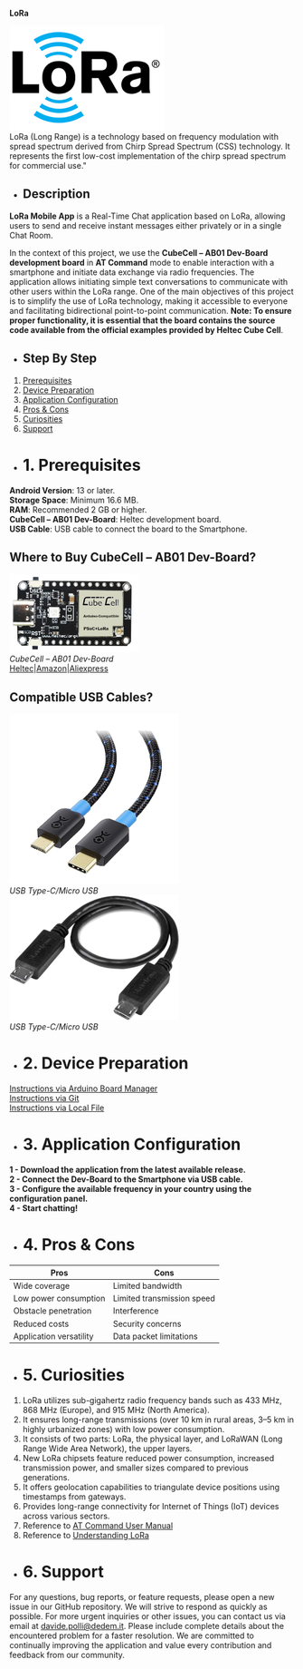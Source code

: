 **LoRa**

![Logo](logo.png) <br>
LoRa (Long Range) is a technology based on frequency modulation with spread spectrum derived from Chirp Spread Spectrum (CSS) technology. It represents the first low-cost implementation of the chirp spread spectrum for commercial use."<br>

- ## **Description**
**LoRa Mobile App** is a Real-Time Chat application based on LoRa, allowing users to send and receive instant messages either privately or in a single Chat Room.<br>

In the context of this project, we use the **CubeCell – AB01 Dev-Board development board** in **AT Command** mode to enable interaction with a smartphone and initiate data exchange via radio frequencies. The application allows initiating simple text conversations to communicate with other users within the LoRa range. One of the main objectives of this project is to simplify the use of LoRa technology, making it accessible to everyone and facilitating bidirectional point-to-point communication.
**Note: To ensure proper functionality, it is essential that the board contains the source code available from the official examples provided by Heltec Cube Cell**.<br>

- ## Step By Step
1. [Prerequisites](#prerequisites)<br>
2. [Device Preparation](#device-preparation)<br>
3. [Application Configuration](#application-configuration)<br>
4. [Pros & Cons](#pros-and-cons)<br>
5. [Curiosities](#curiosities)<br>
6. [Support](#support)<br>
   
- # 1. Prerequisites <div id="prerequisiti"></div>
**Android Version**: 13 or later.<br>
**Storage Space**: Minimum 16.6 MB.<br>
**RAM**: Recommended 2 GB or higher.<br>
**CubeCell – AB01 Dev-Board**: Heltec development board.<br>
**USB Cable**: USB cable to connect the board to the Smartphone.

## Where to Buy CubeCell – AB01 Dev-Board?
![HTTCAB01](httcab01.png)<br>
*CubeCell – AB01 Dev-Board*<br>
[Heltec](https://heltec.org/project/htcc-ab01-v2/)|[Amazon](https://www.amazon.it/LoRaWAN-sviluppo-ASR6501-energetico-Intelligent/dp/B07ZH7NL38/ref=sr_1_1?__mk_it_IT=%C3%85M%C3%85%C5%BD%C3%95%C3%91&crid=2E73JV8F1KPLV&keywords=heltec+cubecell&qid=1701754977&sprefix=heltec+cubecel%2Caps%2C148&sr=8-1)|[Aliexpress](https://it.aliexpress.com/item/1005005444339915.html?spm=a2g0o.productlist.main.3.1d7150b2TFr0YZ&algo_pvid=b9b676a0-1f19-4aaf-807d-e712d7758b64&algo_exp_id=b9b676a0-1f19-4aaf-807d-e712d7758b64-1&pdp_npi=4%40dis%21EUR%2116.48%2116.48%21%21%2117.45%21%21%402103209b17017550135711815e8815%2112000033106113757%21sea%21IT%210%21AB&curPageLogUid=SzqEk2lL0gTd)<br>

## Compatible USB Cables?
![TypeC/MicroUSB](cable.png)<br>*USB Type-C/Micro USB*<br>
![TypeC/MicroUSB](cable2.png)<br>*USB Type-C/Micro USB*<br>

- # 2. Device Preparation <div id="preparazione"></div>
[Instructions via Arduino Board Manager](https://docs.heltec.org/en/node/asr650x/htcc_ab01/quick_start.html#use-arduino-board-manager)<br>
[Instructions via Git](https://docs.heltec.org/en/node/asr650x/htcc_ab01/quick_start.html#via-git)<br>
[Instructions via Local File](https://docs.heltec.org/en/node/asr650x/htcc_ab01/quick_start.html#via-local-file)<br>

- # 3. Application Configuration <div id="configurazione"></div>
**1 - Download the application from the latest available release.** <br>
**2 - Connect the Dev-Board to the Smartphone via USB cable.** <br>
**3 - Configure the available frequency in your country using the configuration panel.** <br>
**4 - Start chatting!** <br>

- # **4. Pros & Cons**
| **Pros**                                      | **Cons**                                                |
|-----------------------------------------------|----------------------------------------------------------|
| Wide coverage                                 | Limited bandwidth                                        |
| Low power consumption                         | Limited transmission speed                               |
| Obstacle penetration                          | Interference                                             |
| Reduced costs                                 | Security concerns                                        |
| Application versatility                        | Data packet limitations                                  |

- # **5. Curiosities**
1. LoRa utilizes sub-gigahertz radio frequency bands such as 433 MHz, 868 MHz (Europe), and 915 MHz (North America).
2. It ensures long-range transmissions (over 10 km in rural areas, 3–5 km in highly urbanized zones) with low power consumption.
3. It consists of two parts: LoRa, the physical layer, and LoRaWAN (Long Range Wide Area Network), the upper layers.
4. New LoRa chipsets feature reduced power consumption, increased transmission power, and smaller sizes compared to previous generations.
5. It offers geolocation capabilities to triangulate device positions using timestamps from gateways.
6. Provides long-range connectivity for Internet of Things (IoT) devices across various sectors.
7. Reference to [AT Command User Manual](https://resource.heltec.cn/download/CubeCell/AT_Command_list/CubeCell_Series_AT_Command_User_Manual_V0.4.pdf)
8. Reference to [Understanding LoRa](https://development.libelium.com/lora_networking_guide/understanding-lora)

- # **6. Support**
For any questions, bug reports, or feature requests, please open a new issue in our GitHub repository. We will strive to respond as quickly as possible.
For more urgent inquiries or other issues, you can contact us via email at davide.polli@dedem.it. Please include complete details about the encountered problem for a faster resolution.
We are committed to continually improving the application and value every contribution and feedback from our community.

